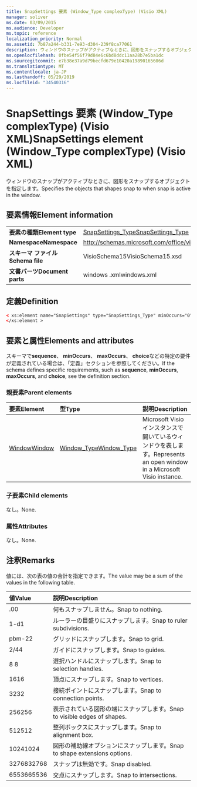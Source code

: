 ```yaml
---
title: SnapSettings 要素 (Window_Type complexType) (Visio XML)
manager: soliver
ms.date: 03/09/2015
ms.audience: Developer
ms.topic: reference
localization_priority: Normal
ms.assetid: 7b87a244-b331-7e93-d304-239f8ca77061
description: ウィンドウのスナップがアクティブなときに、図形をスナップするオブジェクトを指定します。
ms.openlocfilehash: 0fbe54f56f79d84e6c6bd8ddc11aa28b7e5ba1dc
ms.sourcegitcommit: e7b38e37a9d79becfd679e10420a19890165606d
ms.translationtype: MT
ms.contentlocale: ja-JP
ms.lasthandoff: 05/29/2019
ms.locfileid: "34540316"
---
```

# <a name="snapsettings-element-windowtype-complextype-visio-xml"></a><span data-ttu-id="5fdde-103">SnapSettings 要素 (Window_Type complexType) (Visio XML)</span><span class="sxs-lookup"><span data-stu-id="5fdde-103">SnapSettings element (Window_Type complexType) (Visio XML)</span></span>

<span data-ttu-id="5fdde-104">ウィンドウのスナップがアクティブなときに、図形をスナップするオブジェクトを指定します。</span><span class="sxs-lookup"><span data-stu-id="5fdde-104">Specifies the objects that shapes snap to when snap is active in the window.</span></span>
  
## <a name="element-information"></a><span data-ttu-id="5fdde-105">要素情報</span><span class="sxs-lookup"><span data-stu-id="5fdde-105">Element information</span></span>

|||
|:-----|:-----|
|<span data-ttu-id="5fdde-106">**要素の種類**</span><span class="sxs-lookup"><span data-stu-id="5fdde-106">**Element type**</span></span> <br/> |[<span data-ttu-id="5fdde-107">SnapSettings_Type</span><span class="sxs-lookup"><span data-stu-id="5fdde-107">SnapSettings_Type</span></span>](snapsettings_type-complextypevisio-xml.md) <br/> |
|<span data-ttu-id="5fdde-108">**Namespace**</span><span class="sxs-lookup"><span data-stu-id="5fdde-108">**Namespace**</span></span> <br/> |http://schemas.microsoft.com/office/visio/2012/main  <br/> |
|<span data-ttu-id="5fdde-109">**スキーマ ファイル**</span><span class="sxs-lookup"><span data-stu-id="5fdde-109">**Schema file**</span></span> <br/> |<span data-ttu-id="5fdde-110">VisioSchema15</span><span class="sxs-lookup"><span data-stu-id="5fdde-110">VisioSchema15.xsd</span></span>  <br/> |
|<span data-ttu-id="5fdde-111">**文書パーツ**</span><span class="sxs-lookup"><span data-stu-id="5fdde-111">**Document parts**</span></span> <br/> |<span data-ttu-id="5fdde-112">windows .xml</span><span class="sxs-lookup"><span data-stu-id="5fdde-112">windows.xml</span></span>  <br/> |
   
## <a name="definition"></a><span data-ttu-id="5fdde-113">定義</span><span class="sxs-lookup"><span data-stu-id="5fdde-113">Definition</span></span>

```XML
< xs:element name="SnapSettings" type="SnapSettings_Type" minOccurs="0" maxOccurs="1" >
</xs:element >
```

## <a name="elements-and-attributes"></a><span data-ttu-id="5fdde-114">要素と属性</span><span class="sxs-lookup"><span data-stu-id="5fdde-114">Elements and attributes</span></span>

<span data-ttu-id="5fdde-115">スキーマで**sequence**、 **minOccurs**、 **maxOccurs**、 **choice**などの特定の要件が定義されている場合は、「定義」セクションを参照してください。</span><span class="sxs-lookup"><span data-stu-id="5fdde-115">If the schema defines specific requirements, such as **sequence**, **minOccurs**, **maxOccurs**, and **choice**, see the definition section.</span></span> 
  
### <a name="parent-elements"></a><span data-ttu-id="5fdde-116">親要素</span><span class="sxs-lookup"><span data-stu-id="5fdde-116">Parent elements</span></span>

|<span data-ttu-id="5fdde-117">**要素**</span><span class="sxs-lookup"><span data-stu-id="5fdde-117">**Element**</span></span>|<span data-ttu-id="5fdde-118">**型**</span><span class="sxs-lookup"><span data-stu-id="5fdde-118">**Type**</span></span>|<span data-ttu-id="5fdde-119">**説明**</span><span class="sxs-lookup"><span data-stu-id="5fdde-119">**Description**</span></span>|
|:-----|:-----|:-----|
|[<span data-ttu-id="5fdde-120">Window</span><span class="sxs-lookup"><span data-stu-id="5fdde-120">Window</span></span>](window-element-windows_type-complextypevisio-xml.md) <br/> |[<span data-ttu-id="5fdde-121">Window_Type</span><span class="sxs-lookup"><span data-stu-id="5fdde-121">Window_Type</span></span>](window_type-complextypevisio-xml.md) <br/> |<span data-ttu-id="5fdde-122">Microsoft Visio インスタンスで開いているウィンドウを表します。</span><span class="sxs-lookup"><span data-stu-id="5fdde-122">Represents an open window in a Microsoft Visio instance.</span></span>  <br/> |
   
### <a name="child-elements"></a><span data-ttu-id="5fdde-123">子要素</span><span class="sxs-lookup"><span data-stu-id="5fdde-123">Child elements</span></span>

<span data-ttu-id="5fdde-124">なし。</span><span class="sxs-lookup"><span data-stu-id="5fdde-124">None.</span></span>
  
### <a name="attributes"></a><span data-ttu-id="5fdde-125">属性</span><span class="sxs-lookup"><span data-stu-id="5fdde-125">Attributes</span></span>

<span data-ttu-id="5fdde-126">なし。</span><span class="sxs-lookup"><span data-stu-id="5fdde-126">None.</span></span>
  
## <a name="remarks"></a><span data-ttu-id="5fdde-127">注釈</span><span class="sxs-lookup"><span data-stu-id="5fdde-127">Remarks</span></span>

<span data-ttu-id="5fdde-128">値には、次の表の値の合計を指定できます。</span><span class="sxs-lookup"><span data-stu-id="5fdde-128">The value may be a sum of the values in the following table.</span></span>
  
|<span data-ttu-id="5fdde-129">**値**</span><span class="sxs-lookup"><span data-stu-id="5fdde-129">**Value**</span></span>|<span data-ttu-id="5fdde-130">**説明**</span><span class="sxs-lookup"><span data-stu-id="5fdde-130">**Description**</span></span>|
|:-----|:-----|
|<span data-ttu-id="5fdde-131">.0</span><span class="sxs-lookup"><span data-stu-id="5fdde-131">0</span></span>  <br/> |<span data-ttu-id="5fdde-132">何もスナップしません。</span><span class="sxs-lookup"><span data-stu-id="5fdde-132">Snap to nothing.</span></span>  <br/> |
|<span data-ttu-id="5fdde-133">1-d</span><span class="sxs-lookup"><span data-stu-id="5fdde-133">1</span></span>  <br/> |<span data-ttu-id="5fdde-134">ルーラーの目盛りにスナップします。</span><span class="sxs-lookup"><span data-stu-id="5fdde-134">Snap to ruler subdivisions.</span></span>  <br/> |
|<span data-ttu-id="5fdde-135">pbm-2</span><span class="sxs-lookup"><span data-stu-id="5fdde-135">2</span></span>  <br/> |<span data-ttu-id="5fdde-136">グリッドにスナップします。</span><span class="sxs-lookup"><span data-stu-id="5fdde-136">Snap to grid.</span></span>  <br/> |
|<span data-ttu-id="5fdde-137">2/4</span><span class="sxs-lookup"><span data-stu-id="5fdde-137">4</span></span>  <br/> |<span data-ttu-id="5fdde-138">ガイドにスナップします。</span><span class="sxs-lookup"><span data-stu-id="5fdde-138">Snap to guides.</span></span>  <br/> |
|<span data-ttu-id="5fdde-139">8 </span><span class="sxs-lookup"><span data-stu-id="5fdde-139">8</span></span>  <br/> |<span data-ttu-id="5fdde-140">選択ハンドルにスナップします。</span><span class="sxs-lookup"><span data-stu-id="5fdde-140">Snap to selection handles.</span></span>  <br/> |
|<span data-ttu-id="5fdde-141">16</span><span class="sxs-lookup"><span data-stu-id="5fdde-141">16</span></span>  <br/> |<span data-ttu-id="5fdde-142">頂点にスナップします。</span><span class="sxs-lookup"><span data-stu-id="5fdde-142">Snap to vertices.</span></span>  <br/> |
|<span data-ttu-id="5fdde-143">32</span><span class="sxs-lookup"><span data-stu-id="5fdde-143">32</span></span>  <br/> |<span data-ttu-id="5fdde-144">接続ポイントにスナップします。</span><span class="sxs-lookup"><span data-stu-id="5fdde-144">Snap to connection points.</span></span>  <br/> |
|<span data-ttu-id="5fdde-145">256</span><span class="sxs-lookup"><span data-stu-id="5fdde-145">256</span></span>  <br/> |<span data-ttu-id="5fdde-146">表示されている図形の端にスナップします。</span><span class="sxs-lookup"><span data-stu-id="5fdde-146">Snap to visible edges of shapes.</span></span>  <br/> |
|<span data-ttu-id="5fdde-147">512</span><span class="sxs-lookup"><span data-stu-id="5fdde-147">512</span></span>  <br/> |<span data-ttu-id="5fdde-148">整列ボックスにスナップします。</span><span class="sxs-lookup"><span data-stu-id="5fdde-148">Snap to alignment box.</span></span>  <br/> |
|<span data-ttu-id="5fdde-149">1024</span><span class="sxs-lookup"><span data-stu-id="5fdde-149">1024</span></span>  <br/> |<span data-ttu-id="5fdde-150">図形の補助線オプションにスナップします。</span><span class="sxs-lookup"><span data-stu-id="5fdde-150">Snap to shape extensions options.</span></span>  <br/> |
|<span data-ttu-id="5fdde-151">32768</span><span class="sxs-lookup"><span data-stu-id="5fdde-151">32768</span></span>  <br/> |<span data-ttu-id="5fdde-152">スナップは無効です。</span><span class="sxs-lookup"><span data-stu-id="5fdde-152">Snap disabled.</span></span>  <br/> |
|<span data-ttu-id="5fdde-153">65536</span><span class="sxs-lookup"><span data-stu-id="5fdde-153">65536</span></span>  <br/> |<span data-ttu-id="5fdde-154">交点にスナップします。</span><span class="sxs-lookup"><span data-stu-id="5fdde-154">Snap to intersections.</span></span>  <br/> |
   

